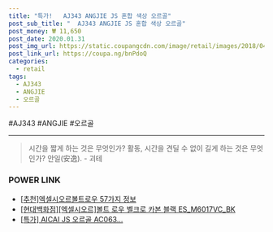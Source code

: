 ```yaml
--- 
title: "특가!   AJ343 ANGJIE JS 혼합 색상 오르골" 
post_sub_title: "  AJ343 ANGJIE JS 혼합 색상 오르골" 
post_money: ₩ 11,650 
post_date: 2020.01.31 
post_img_url: https://static.coupangcdn.com/image/retail/images/2018/04/23/10/8/9b9ea589-943b-400f-902d-d3392d5d7dfb.jpg 
post_link_url: https://coupa.ng/bnPdoQ 
categories: 
  - retail 
tags: 
  - AJ343 
  - ANGJIE 
  - 오르골 
--- 
```

  #AJ343 #ANGJIE #오르골 
<hr> 

> 시간을 짧게 하는 것은 무엇인가? 활동, 시간을 견딜 수 없이 길게 하는 것은 무엇인가? 안일(安逸). - 괴테 


### POWER LINK

* <a href="https://blog.naver.com/fasyy4321/221784652965" target="_blank">[추천]엑셀시오르볼트로우 57가지 정보</a>
* <a href="https://blog.naver.com/sakai111/221784671942" target="_blank">[현대백화점][엑셀시오르]볼트 로우 벨크로 카본 블랙 ES_M6017VC_BK</a>
* <a href="https://blog.naver.com/santokki14/221791068110" target="_blank">[특가] AICAI JS 오르골 AC063...</a>
